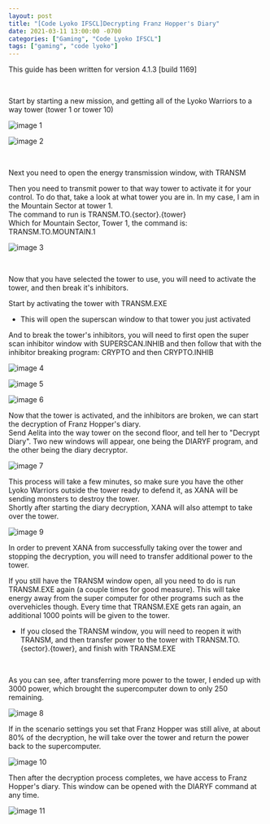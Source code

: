 ```yaml
---
layout: post
title: "[Code Lyoko IFSCL]Decrypting Franz Hopper's Diary"
date: 2021-03-11 13:00:00 -0700
categories: ["Gaming", "Code Lyoko IFSCL"]
tags: ["gaming", "code lyoko"]
---
```


This guide has been written for version 4.1.3 [build 1169]

<br />

Start by starting a new mission, and getting all of the Lyoko Warriors to a way tower (tower 1 or tower 10)

![image 1](/assets/images/Gaming/code-lyoko-ifscl/DecryptingDiary/1.png)

![image 2](/assets/images/Gaming/code-lyoko-ifscl/DecryptingDiary/2.png)

<br />

Next you need to open the energy transmission window, with TRANSM

Then you need to transmit power to that way tower to activate it for your control. To do that, take a look at what tower you are in. In my case, I am in the Mountain Sector at tower 1. <br />
The command to run is TRANSM.TO.{sector}.{tower}<br />
Which for Mountain Sector, Tower 1, the command is: TRANSM.TO.MOUNTAIN.1

![image 3](/assets/images/Gaming/code-lyoko-ifscl/DecryptingDiary/3.png)

<br />

Now that you have selected the tower to use, you will need to activate the tower, and then break it's inhibitors.

Start by activating the tower with TRANSM.EXE <br />
- This will open the superscan window to that tower you just activated<br />

And to break the tower's inhibitors, you will need to first open the super scan inhibitor window with SUPERSCAN.INHIB and then follow that with the inhibitor breaking program: CRYPTO and then CRYPTO.INHIB <br />

![image 4](/assets/images/Gaming/code-lyoko-ifscl/DecryptingDiary/4.png)

![image 5](/assets/images/Gaming/code-lyoko-ifscl/DecryptingDiary/5.png)

![image 6](/assets/images/Gaming/code-lyoko-ifscl/DecryptingDiary/6.png)

Now that the tower is activated, and the inhibitors are broken, we can start the decryption of Franz Hopper's diary. <br />
Send Aelita into the way tower on the second floor, and tell her to "Decrypt Diary". Two new windows will appear, one being the DIARYF program, and the other being the diary decryptor.

![image 7](/assets/images/Gaming/code-lyoko-ifscl/DecryptingDiary/7.png)

This process will take a few minutes, so make sure you have the other Lyoko Warriors outside the tower ready to defend it, as XANA will be sending monsters to destroy the tower. <br />
Shortly after starting the diary decryption, XANA will also attempt to take over the tower.

![image 9](/assets/images/Gaming/code-lyoko-ifscl/DecryptingDiary/9.png)

In order to prevent XANA from successfully taking over the tower and stopping the decryption, you will need to transfer additional power to the tower. <br />

If you still have the TRANSM window open, all you need to do is run TRANSM.EXE again (a couple times for good measure). This will take energy away from the super computer for other programs such as the overvehicles though. Every time that TRANSM.EXE gets ran again, an additional 1000 points will be given to the tower.
- If you closed the TRANSM window, you will need to reopen it with TRANSM, and then transfer power to the tower with TRANSM.TO.{sector}.{tower}, and finish with TRANSM.EXE
<br />

As you can see, after transferring more power to the tower, I ended up with 3000 power, which brought the supercomputer down to only 250 remaining.

![image 8](/assets/images/Gaming/code-lyoko-ifscl/DecryptingDiary/8.png)

If in the scenario settings you set that Franz Hopper was still alive, at about 80% of the decryption, he will take over the tower and return the power back to the supercomputer.

![image 10](/assets/images/Gaming/code-lyoko-ifscl/DecryptingDiary/10.png)

Then after the decryption process completes, we have access to Franz Hopper's diary. This window can be opened with the DIARYF command at any time.

![image 11](/assets/images/Gaming/code-lyoko-ifscl/DecryptingDiary/11.png)
